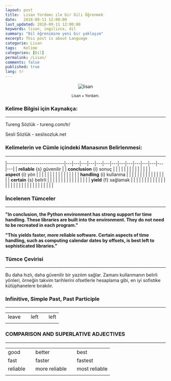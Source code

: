 ```yaml
---
layout: post
title:  Lisan Yordamı ile bir Dili Öğrenmek
date:   2018-09-11 12:00:00
last_updated: 2018-09-11 12:00:00
keywords: lisan, ingilizce, dil
summary: "Dil öğrenimine yeni bir yaklaşım"
excerpt: This post is about Language
categorie: Lisan
tags:   Kelime
categories: [Dil]
permalink: /Lisan/
comments: false
published: true
lang: tr
---
```



<div class='pull-right alert alert-warning' style="margin: 15px; text-align: center;">
  <img src="{{ site.baseurl }}/images/lisan/lisan1.png" alt="lisan" class="resize" />
  <p><small>Lisan &bull; Yordam.</small></p>
</div> 
  
<style>
img.resize {
  max-width:100%;
  max-height:100%;
}
</style>


### Kelime Bilgisi için Kaynakça: 
***

Tureng Sözlük - tureng.com/tr/

Sesli Sözlük - seslisozluk.net

### Kelimelerin ve Cümle içindeki Manasının Belirlenmesi:
***

|----------------------------|---|---|---|---|---|---|---|---|---|---|---|---|---|---|
| **reliable** {s} güvenilir |   | **conclusion** {i} sonuç     |   |   |   |   |   |   |   |   |   |   |   |   |
| **aspect** {i} yön         |   |   |   |   |   |   |   |   |   |   |   |   |   |   |
| **handling** {i} kullanma  |   |   |   |   |   |   |   |   |   |   |   |   |   |   |
| **certain** {s} belirli    |   |   |   |   |   |   |   |   |   |   |   |   |   |   |
| **yield** {f} sağlamak     |   |   |   |   |   |   |   |   |   |   |   |   |   |   |
|                            |   |   |   |   |   |   |   |   |   |   |   |   |   |   |

### İncelenen Tümceler
***

**"In conclusion, the Python environment has strong support for time handling. These libraries are built into the environment. They do not need to be recreated in each program."**

**"This yields faster, more reliable software. Certain aspects of time handling, such as computing calendar dates by offsets, is best left to sophisticated libraries."**

### Tümce Çevirisi
***

Bu daha hızlı, daha güvenilir bir yazılım sağlar. Zamanı kullanmanın belirli yönleri, örneğin takvim tarihlerini ofsetlerle hesaplama gibi, en iyi sofistike kütüphanelere bırakılır.

### Infinitive,	Simple Past,	Past Participle
***

|           |   |               |   |               |	
|-----------|---|---------------|---|---------------|
| leave     |   | left          |   | left          |
|           |   |               |   |               |


### COMPARISON AND SUPERLATIVE ADJECTIVES
***

|           |   |               |   |               |
|-----------|---|---------------|---|---------------|
| good      |   | better        |   | best          |
| fast      |   | faster        |   | fastest       |
| reliable  |   | more reliable |   | most reliable |
|           |   |               |   |               |





